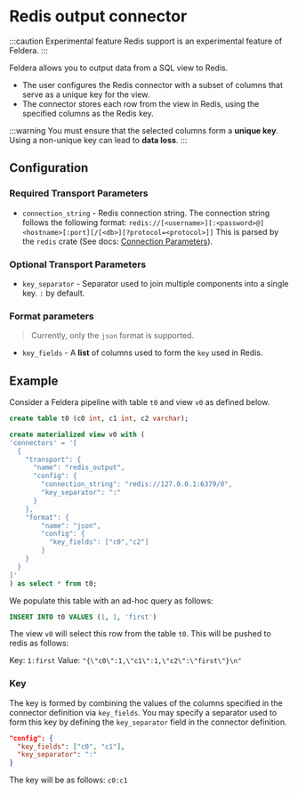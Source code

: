 # Redis output connector

:::caution Experimental feature
Redis support is an experimental feature of Feldera.
:::

Feldera allows you to output data from a SQL view to Redis.

- The user configures the Redis connector with a subset of columns that serve as a unique key for the view.
- The connector stores each row from the view in Redis, using the specified columns as the Redis key.

:::warning
You must ensure that the selected columns form a **unique key**. Using a non-unique key can lead to **data loss**.
:::

## Configuration

### Required Transport Parameters

* `connection_string` - Redis connection string.
  The connection string follows the following format:
  `redis://[<username>][:<password>@]<hostname>[:port][/[<db>][?protocol=<protocol>]]`
  This is parsed by the `redis` crate
  (See docs: [Connection Parameters](https://docs.rs/redis/latest/redis/#connection-parameters)).

### Optional Transport Parameters
* `key_separator` - Separator used to join multiple components into a single key.
  `:` by default.

### Format parameters

> Currently, only the `json` format is supported.

* `key_fields` - A **list** of columns used to form the `key` used in Redis.

## Example

Consider a Feldera pipeline with table `t0` and view `v0` as defined
below.

```sql
create table t0 (c0 int, c1 int, c2 varchar);

create materialized view v0 with (
'connectors' = '[
  {
    "transport": {
      "name": "redis_output",
      "config": {
        "connection_string": "redis://127.0.0.1:6379/0",
        "key_separator": ":"
      }
    },
    "format": {
        "name": "json",
        "config": {
          "key_fields": ["c0","c2"]
        }
    }
  }
]'
) as select * from t0;
```

We populate this table with an ad-hoc query as follows:

```sql
INSERT INTO t0 VALUES (1, 1, 'first')
```

The view `v0` will select this row from the table `t0`. This will be pushed to
redis as follows:

Key: `1:first`
Value: `"{\"c0\":1,\"c1\":1,\"c2\":\"first\"}\n"`

### Key

The key is formed by combining the values of the columns specified in the
connector definition via `key_fields`. You may specify a separator used to
form this key by defining the `key_separator` field in the connector definition.

```json
"config": {
  "key_fields": ["c0", "c1"],
  "key_separator": ":"
}
```

The key will be as follows: `c0:c1`

